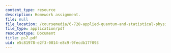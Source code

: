 ```yaml
---
content_type: resource
description: Homework assignment.
file: null
file_location: /coursemedia/6-728-applied-quantum-and-statistical-physics-fall-2006/e5c81978e2f30014e8c99fecdb17f093_ps7.pdf
file_type: application/pdf
resourcetype: Document
title: ps7.pdf
uid: e5c81978-e2f3-0014-e8c9-9fecdb17f093
---
```

